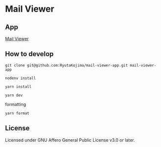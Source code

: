 # Mail Viewer

## App

[Mail Viewer](https://mail-viewer-app.vercel.app/)

## How to develop

```shell
git clone git@github.com:RyutaKojima/mail-viewer-app.git mail-viewer-app

nodenv install

yarn install

yarn dev
```

formatting

```shell
yarn format
```

## License

Licensed under GNU Affero General Public License v3.0 or later.
